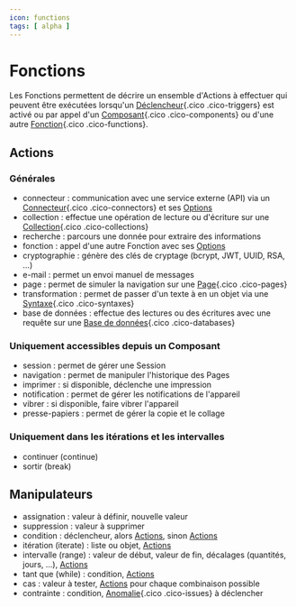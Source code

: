 ```yaml
---
icon: functions
tags: [ alpha ]
---
```

# Fonctions

Les Fonctions permettent de décrire un ensemble d'Actions à effectuer qui peuvent être exécutées lorsqu'un [Déclencheur](/fr/concepts/automations/triggers){.cico .cico-triggers} est activé ou par appel d'un [Composant](/fr/concepts/interfaces/components){.cico .cico-components} ou d'une autre [Fonction](/fr/concepts/automations/functions){.cico .cico-functions}.


## Actions

### Générales
- connecteur : communication avec une service externe (API) via un [Connecteur](/fr/concepts/endpoints/connectors){.cico .cico-connectors} et ses [Options](/fr/concepts/recipes/options)
- collection : effectue une opération de lecture ou d'écriture sur une [Collection](/fr/concepts/storage/collections){.cico .cico-collections}
- recherche : parcours une donnée pour extraire des informations
- fonction : appel d'une autre Fonction avec ses [Options](/fr/concepts/recipes/options)
- cryptographie : génère des clés de cryptage (bcrypt, JWT, UUID, RSA, ...)
- e-mail : permet un envoi manuel de messages
- page : permet de simuler la navigation sur une [Page](/fr/concepts/recipes/pages){.cico .cico-pages}
- transformation : permet de passer d'un texte à en un objet via une [Syntaxe](/fr/concepts/validations/syntaxes){.cico .cico-syntaxes}
- base de données : effectue des lectures ou des écritures avec une requête sur une [Base de données](/fr/concepts/endpoints/databases){.cico .cico-databases}

### Uniquement accessibles depuis un Composant
- session : permet de gérer une Session
- navigation : permet de manipuler l'historique des Pages
- imprimer : si disponible, déclenche une impression
- notification : permet de gérer les notifications de l'appareil
- vibrer : si disponible, faire vibrer l'appareil
- presse-papiers : permet de gérer la copie et le collage

### Uniquement dans les itérations et les intervalles
- continuer (continue)
- sortir (break)

## Manipulateurs
- assignation : valeur à définir, nouvelle valeur
- suppression : valeur à supprimer
- condition : déclencheur, alors [Actions](#actions), sinon [Actions](#actions)
- itération (iterate) : liste ou objet, [Actions](#actions)
- intervalle (range) : valeur de début, valeur de fin, décalages (quantités, jours, …), [Actions](#actions)
- tant que (while) : condition, [Actions](#actions)
- cas : valeur à tester, [Actions](#actions) pour chaque combinaison possible
- contrainte : condition, [Anomalie](/fr/concepts/validations/issues){.cico .cico-issues} à déclencher
